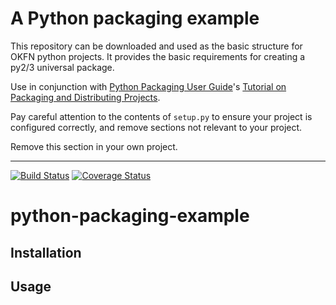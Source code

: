 # A Python packaging example

This repository can be downloaded and used as the basic structure for OKFN python projects. It provides the basic requirements for creating a py2/3 universal package.

Use in conjunction with [Python Packaging User Guide][]'s [Tutorial on Packaging and Distributing Projects][].

Pay careful attention to the contents of `setup.py` to ensure your project is configured correctly, and remove sections not relevant to your project.

[Python Packaging User Guide]: https://packaging.python.org
[Tutorial on Packaging and Distributing Projects]: https://packaging.python.org/en/latest/distributing.html

Remove this section in your own project.

---

[![Build Status](https://travis-ci.org/okfn/python-packaging-example.svg)](https://travis-ci.org/okfn/python-packaging-example) [![Coverage Status](https://coveralls.io/repos/okfn/python-packaging-example/badge.svg?branch=master&service=github)](https://coveralls.io/github/okfn/python-packaging-example?branch=master)

# python-packaging-example

## Installation

## Usage

